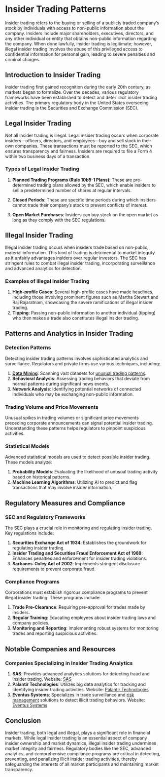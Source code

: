 # Insider Trading Patterns

Insider trading refers to the buying or selling of a publicly traded company’s stock by individuals with access to non-public information about the company. Insiders include major shareholders, executives, directors, and any other individual or entity that obtains non-public information regarding the company. When done lawfully, insider trading is legitimate; however, illegal insider trading involves the abuse of this privileged access to confidential information for personal gain, leading to severe penalties and criminal charges.

## Introduction to Insider Trading

Insider trading first gained recognition during the early 20th century, as markets began to formalize. Over the decades, various regulatory frameworks have been established to detect and deter illicit insider trading activities. The primary regulatory body in the United States overseeing insider trading is the Securities and Exchange Commission (SEC).

## Legal Insider Trading

Not all insider trading is illegal. Legal insider trading occurs when corporate insiders—officers, directors, and employees—buy and sell stock in their own companies. These transactions must be reported to the SEC, which ensures transparency and fairness. Insiders are required to file a Form 4 within two business days of a transaction.

### Types of Legal Insider Trading

1. **Planned Trading Programs (Rule 10b5-1 Plans)**: These are pre-determined trading plans allowed by the SEC, which enable insiders to sell a predetermined number of shares at regular intervals.

2. **Closed Periods**: These are specific time periods during which insiders cannot trade their company’s stock to prevent conflicts of interest.

3. **Open Market Purchases**: Insiders can buy stock on the open market as long as they comply with the SEC regulations.

## Illegal Insider Trading

Illegal insider trading occurs when insiders trade based on non-public, material information. This kind of trading is detrimental to market integrity as it unfairly advantages insiders over regular investors. The SEC has stringent rules to combat illegal insider trading, incorporating surveillance and advanced analytics for detection.

### Examples of Illegal Insider Trading

1. **High-profile Cases**: Several high-profile cases have made headlines, including those involving prominent figures such as Martha Stewart and Raj Rajaratnam, showcasing the severe ramifications of illegal insider trading.
2. **Tipping**: Passing non-public information to another individual (tipping) who then makes a trade also constitutes illegal insider trading.

## Patterns and Analytics in Insider Trading

### Detection Patterns

Detecting insider trading patterns involves sophisticated analytics and surveillance. Regulators and private firms use various techniques, including:

1. **[Data Mining](../d/data_mining.md)**: Scanning vast datasets for [unusual trading patterns](../u/unusual_trading_patterns.md).
2. **Behavioral Analysis**: Assessing trading behaviors that deviate from normal patterns during significant news events.
3. **Network Analysis**: Identifying potential networks of connected individuals who may be exchanging non-public information.

### Trading Volume and Price Movements

Unusual spikes in trading volumes or significant price movements preceding corporate announcements can signal potential insider trading. Understanding these patterns helps regulators to pinpoint suspicious activities.

### Statistical Models

Advanced statistical models are used to detect possible insider trading. These models analyze:

1. **Probability Models**: Evaluating the likelihood of unusual trading activity based on historical patterns.
2. **Machine Learning Algorithms**: Utilizing AI to predict and flag transactions that may involve insider information.

## Regulatory Measures and Compliance

### SEC and Regulatory Frameworks

The SEC plays a crucial role in monitoring and regulating insider trading. Key regulations include:

1. **Securities Exchange Act of 1934**: Establishes the groundwork for regulating insider trading.
2. **Insider Trading and Securities Fraud Enforcement Act of 1988**: Enhances penalties and enforcement for insider trading violations.
3. **Sarbanes-Oxley Act of 2002**: Implements stringent disclosure requirements to prevent corporate fraud.

### Compliance Programs

Corporations must establish rigorous compliance programs to prevent illegal insider trading. These programs include:

1. **Trade Pre-Clearance**: Requiring pre-approval for trades made by insiders.
2. **Regular Training**: Educating employees about insider trading laws and company policies.
3. **Monitoring and Reporting**: Implementing robust systems for monitoring trades and reporting suspicious activities.

## Notable Companies and Resources

### Companies Specializing in Insider Trading Analytics

1. **SAS**: Provides advanced analytics solutions for detecting fraud and insider trading. Website: [SAS](https://www.sas.com)
2. **Palantir Technologies**: Utilizes big data analytics for tracking and identifying insider trading activities. Website: [Palantir Technologies](https://www.palantir.com)
3. **Eventus Systems**: Specializes in trade surveillance and [risk management](../r/risk_management.md) solutions to detect illicit trading behaviors. Website: [Eventus Systems](https://www.eventussystems.com)

## Conclusion

Insider trading, both legal and illegal, plays a significant role in financial markets. While legal insider trading is an essential aspect of company insider ownership and market dynamics, illegal insider trading undermines market integrity and fairness. Regulatory bodies like the SEC, advanced analytics, and comprehensive compliance programs are critical in detecting, preventing, and penalizing illicit insider trading activities, thereby safeguarding the interests of all market participants and maintaining market transparency.
